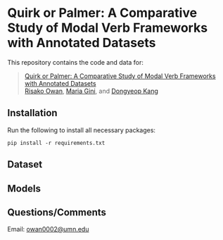 # Quirk or Palmer: A Comparative Study of Modal Verb Frameworks with Annotated Datasets

This repository contains the code and data for:
> [Quirk or Palmer: A Comparative Study of Modal Verb Frameworks with Annotated Datasets]() <br>
> [Risako Owan](), [Maria Gini](), and [Dongyeop Kang](https://github.com/dykang) <br>

## Installation
Run the following to install all necessary packages:
```
pip install -r requirements.txt
```

## Dataset


## Models

## Questions/Comments
Email: [owan0002@umn.edu](mailto:owan0002@umn.edu)  
